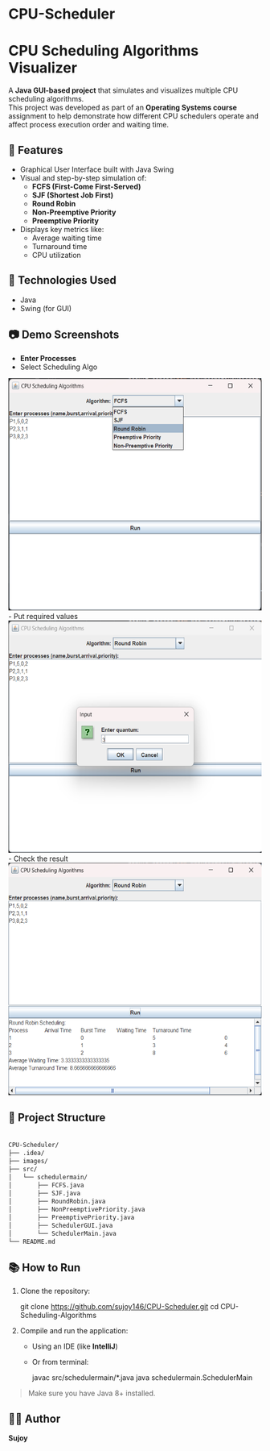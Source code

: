 # CPU-Scheduler

# CPU Scheduling Algorithms Visualizer

A **Java GUI-based project** that simulates and visualizes multiple CPU scheduling algorithms.  
This project was developed as part of an **Operating Systems course** assignment to help demonstrate how different CPU schedulers operate and affect process execution order and waiting time.

## 🧠 Features

- Graphical User Interface built with Java Swing
- Visual and step-by-step simulation of:
  - **FCFS (First-Come First-Served)**
  - **SJF (Shortest Job First)**
  - **Round Robin**
  - **Non-Preemptive Priority**
  - **Preemptive Priority**
- Displays key metrics like:
  - Average waiting time
  - Turnaround time
  - CPU utilization

## 📌 Technologies Used

- Java
- Swing (for GUI)

## 📷 Demo Screenshots
 - **Enter Processes**
 - Select Scheduling Algo
<img width="584" height="461" src="images/Screenshot 2025-08-09 162020.png" alt="Project Screenshot" />
 - Put required values
<img width="584" height="461" src="images/Screenshot 2025-08-09 162043.png" alt="Project Screenshot" />
 - Check the result
<img width="584" height="461" src="images/Screenshot 2025-08-09 162054.png" alt="Project Screenshot" />  


## 📁 Project Structure

```

CPU-Scheduler/
├── .idea/
├── images/
├── src/
│   └── schedulermain/
│       ├── FCFS.java
│       ├── SJF.java
│       ├── RoundRobin.java
│       ├── NonPreemptivePriority.java
│       ├── PreemptivePriority.java
│       ├── SchedulerGUI.java
│       └── SchedulerMain.java
└── README.md

````

## 📚 How to Run

1. Clone the repository:

   git clone https://github.com/sujoy146/CPU-Scheduler.git
   cd CPU-Scheduling-Algorithms


2. Compile and run the application:

   * Using an IDE (like **IntelliJ**)
   * Or from terminal:


     javac src/schedulermain/*.java
     java schedulermain.SchedulerMain


> Make sure you have Java 8+ installed.

## 🧑‍💻 Author

**Sujoy**

